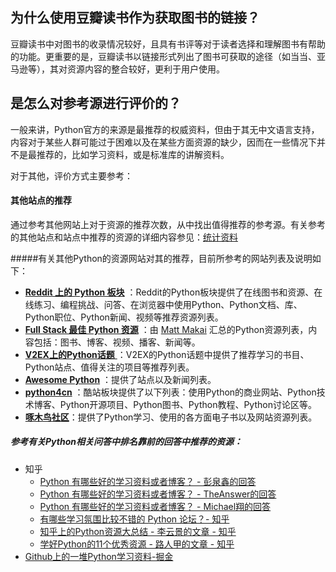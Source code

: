 ## 为什么使用豆瓣读书作为获取图书的链接？

豆瓣读书中对图书的收录情况较好，且具有书评等对于读者选择和理解图书有帮助的功能。更重要的是，豆瓣读书以链接形式列出了图书可获取的途径（如当当、亚马逊等），其对资源内容的整合较好，更利于用户使用。

## 是怎么对参考源进行评价的？

一般来讲，Python官方的来源是最推荐的权威资料，但由于其无中文语言支持，内容对于某些人群可能过于困难以及在某些方面资源的缺少，因而在一些情况下并不是最推荐的，比如学习资料，或是标准库的讲解资料。

对于其他，评价方式主要参考：

#### 其他站点的推荐

通过参考其他网站上对于资源的推荐次数，从中找出值得推荐的参考源。有关参考的其他站点和站点中推荐的资源的详细内容参见：[统计资料](./data/referencesdata.txt) 

#####有关其他Python的资源网站对其的推荐，目前所参考的网站列表及说明如下：

- **[Reddit 上的 Python 板块](https://www.reddit.com/r/Python/)** ：Reddit的Python板块提供了在线图书和资源、在线练习、编程挑战、问答、在浏览器中使用Python、Python文档、库、Python职位、Python新闻、视频等推荐资源列表。
- **[Full Stack 最佳 Python 资源](https://www.fullstackpython.com/best-python-resources.html)** ：由 [Matt Makai](https://github.com/mattmakai) 汇总的Python资源列表，内容包括：图书、博客、视频、播客、新闻等。
- [**V2EX上的Python话题** ](https://www.v2ex.com/go/python) ：V2EX的Python话题中提供了推荐学习的书目、Python站点、值得关注的项目等推荐列表。
- **[Awesome Python](https://awesome-python.com)**  ：提供了站点以及新闻列表。
- **[python4cn](http://www.simple-is-better.com/)** ：酷站板块提供了以下列表：使用Python的商业网站、Python技术博客、Python开源项目、Python图书、Python教程、Python讨论区等。
- **[啄木鸟社区](https://wiki.woodpecker.org.cn)**：提供了Python学习、使用的各方面电子书以及网站资源列表。

##### 参考有关Python相关问答中排名靠前的回答中推荐的资源：

- 知乎
  - [Python 有哪些好的学习资料或者博客？ - 彭泉鑫的回答](https://www.zhihu.com/question/34907211/answer/60369202 ) 
  - [Python 有哪些好的学习资料或者博客？ - TheAnswer的回答](https://www.zhihu.com/question/34907211/answer/63936322) 
  - [Python 有哪些好的学习资料或者博客？ - Michael翔的回答](https://www.zhihu.com/question/34907211/answer/71077190 ) 
  - [有哪些学习氛围比较不错的 Python 论坛？- 知乎](https://www.zhihu.com/question/19827960 ) 
  - [知乎上的Python资源大总结 - 李云景的文章 - 知乎](https://zhuanlan.zhihu.com/p/32508025 )
  - [学好Python的11个优秀资源 - 路人甲的文章 - 知乎 ](https://zhuanlan.zhihu.com/p/21464202 ) 
- [Github上的一堆Python学习资料-掘金](https://juejin.im/entry/58f56b008d6d810057be3a0c) 

